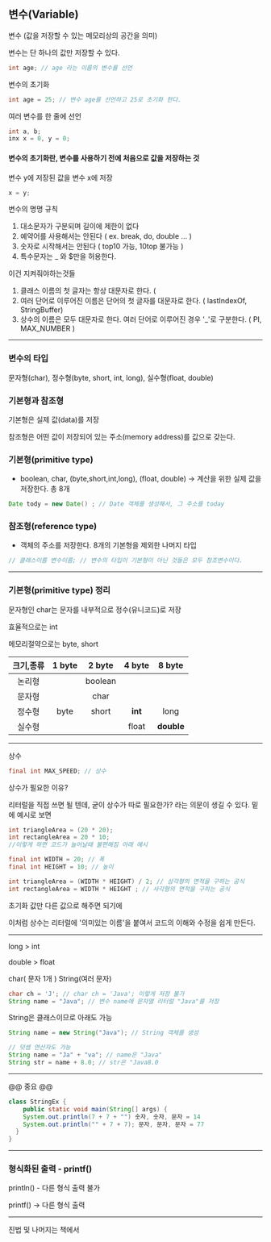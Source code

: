 ## 변수(Variable)

변수 (값을 저장할 수 있는 메모리상의 공간을 의미)

변수는 단 하나의 값만 저장할 수 있다.

```java
int age; // age 라는 이름의 변수를 선언
```

변수의 초기화
```java
int age = 25; // 변수 age를 선언하고 25로 초기화 한다.
```

여러 변수를 한 줄에 선언
```java
int a, b;
inx x = 0, y = 0;
```

#### 변수의 초기화란, 변수를 사용하기 전에 처음으로 값을 저장하는 것

변수 y에 저장된 값을 변수 x에 저장
```java
x = y;
```

변수의 명명 규칙
1) 대소문자가 구분되며 길이에 제한이 없다
2) 예약어를 사용해서는 안된다 ( ex. break, do, double ... )
3) 숫자로 시작해서는 안된다 ( top10 가능, 10top 불가능 )
4) 특수문자는 _ 와 $만을 허용한다.

이건 지켜줘야하는것들
1) 클래스 이름의 첫 글자는 항상 대문자로 한다. (
2) 여러 단어로 이루어진 이름은 단어의 첫 글자를 대문자로 한다. ( lastIndexOf, StringBuffer)
3) 상수의 이름은 모두 대문자로 한다. 여러 단어로 이루어진 경우 '_'로 구분한다. ( PI, MAX_NUMBER )

----------------------------------------

### 변수의 타입
문자형(char), 정수형(byte, short, int, long), 실수형(float, double)

### 기본형과 참조형

기본형은 실제 값(data)를 저장

참조형은 어떤 값이 저장되어 있는 주소(memory address)를 값으로 갖는다.

### 기본형(primitive type)
- boolean, char, (byte,short,int,long), (float, double) -> 계산을 위한 실제 값을 저장한다. 총 8개
```java
Date tody = new Date() ; // Date 객체를 생성해서, 그 주소를 today
```

### 참조형(reference type)
- 객체의 주소를 저장한다. 8개의 기본형을 제외한 나머지 타입
```java
// 클래스이름 변수이름; // 변수의 타입이 기본형이 아닌 것들은 모두 참조변수이다.
```
----------------------------------------

### 기본형(primitive type) 정리
문자형인 char는 문자를 내부적으로 정수(유니코드)로 저장

효율적으로는 int

메모리절약으로는 byte, short

|크기,종류|1 byte|2 byte|4 byte|8 byte|
|:---:|:---:|:---:|:---:|:---:|
|논리형||boolean|||
|문자형||char|||
|정수형|byte|short|**int**|long|
|실수형|||float|**double**|

----------------------------------------

상수

~~~java
final int MAX_SPEED; // 상수
~~~

상수가 필요한 이유?

리터럴을 직접 쓰면 될 텐데, 굳이 상수가 따로 필요한가? 라는 의문이 생길 수 있다. 밑에 예시로 보면

~~~java
int triangleArea = (20 * 20);
int rectangleArea = 20 * 10;
//이렇게 하면 코드가 늘어날때 불편해짐 아래 예시
~~~

~~~java
final int WIDTH = 20; // 폭
final int HEIGHT = 10; // 높이

int triangleArea = (WIDTH * HEIGHT) / 2; // 삼각형의 면적을 구하는 공식
int rectangleArea = WIDTH * HEIGHT ; // 사각형의 면적을 구하는 공식
~~~
초기화 값만 다른 값으로 해주면 되기에

이처럼 상수는 리터럴에 '의미있는 이름'을 붙여서 코드의 이해와 수정을 쉽게 만든다.

----------------------------------------

long > int

double > float

char( 문자 1개 )
String(여러 문자)
~~~java
char ch = 'J'; // char ch = 'Java'; 이렇게 저장 불가
String name = "Java"; // 변수 name에 문자열 리터럴 "Java"를 저장
~~~

String은 클래스이므로 아래도 가능
~~~java
String name = new String("Java"); // String 객체를 생성

// 덧셈 연산자도 가능
String name = "Ja" + "va"; // name은 "Java"
String str = name + 8.0; // str은 "Java8.0
~~~
----------------------------------------
@@ 중요 @@

~~~java
class StringEx {
    public static void main(String[] args) {
    System.out.println(7 + 7 + "") 숫자, 숫자, 문자 = 14
    System.out.println("" + 7 + 7); 문자, 문자, 문자 = 77
  }
}
~~~
----------------------------------------

### 형식화된 출력 - printf()

println() - 다른 형식 출력 불가

printf() -> 다른 형식 출력

----------------------------------------

진법 및 나머지는 책에서
